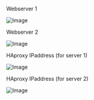 Webserver 1

![Image](https://github.com/user-attachments/assets/a505551d-06d1-4b7c-a21d-d100eb35ab6c)

Webserver 2

![Image](https://github.com/user-attachments/assets/7220fdbc-cddd-4554-a4a7-c90463f29f2d)

HAproxy IPaddress (for server 1)

![Image](https://github.com/user-attachments/assets/ad466bde-9fdf-4909-8eac-913fb61c3fc5)

HAproxy IPaddress (for server 2)

![Image](https://github.com/user-attachments/assets/20909b96-610e-48df-bba0-fb7694695f4c)
